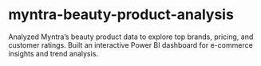 # myntra-beauty-product-analysis
Analyzed Myntra’s beauty product data to explore top brands, pricing, and customer ratings. Built an interactive Power BI dashboard for e-commerce insights and trend analysis.
